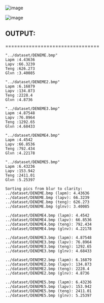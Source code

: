![image](https://github.com/mehmetbozoklu/blur_detection/assets/8355508/607af6b3-db8f-4c7e-8f9e-829eaf29abed)

![image](https://github.com/mehmetbozoklu/blur_detection/assets/8355508/d07e75c4-a595-4a0b-9bfa-5251c843cfc7)

## OUTPUT:
================================
```
"../dataset/DENEME.bmp"
Lapm :4.43636
Lapv :66.3239
Teng :626.273
Glvn :3.40085

"../dataset/DENEME2.bmp"
Lapm :6.16879
Lapv :134.873
Teng :2228.4
Glvn :4.8736

"../dataset/DENEME3.bmp"
Lapm :4.87548
Lapv :76.8964
Teng :1292.65
Glvn :4.68433

"../dataset/DENEME4.bmp"
Lapm :4.4542
Lapv :66.8536
Teng :792.434
Glvn :4.22178

"../dataset/DENEME5.bmp"
Lapm :6.43236
Lapv :153.942
Teng :2411.01
Glvn :5.25397

Sorting pics from blur to clarity:
../dataset/DENEME.bmp (lapm): 4.43636
../dataset/DENEME.bmp (lapv): 66.3239
../dataset/DENEME.bmp (teng): 626.273
../dataset/DENEME.bmp (glnv): 3.40085

../dataset/DENEME4.bmp (lapm): 4.4542
../dataset/DENEME4.bmp (lapv): 66.8536
../dataset/DENEME4.bmp (teng): 792.434
../dataset/DENEME4.bmp (glnv): 4.22178

../dataset/DENEME3.bmp (lapm): 4.87548
../dataset/DENEME3.bmp (lapv): 76.8964
../dataset/DENEME3.bmp (teng): 1292.65
../dataset/DENEME3.bmp (glnv): 4.68433

../dataset/DENEME2.bmp (lapm): 6.16879
../dataset/DENEME2.bmp (lapv): 134.873
../dataset/DENEME2.bmp (teng): 2228.4
../dataset/DENEME2.bmp (glnv): 4.8736

../dataset/DENEME5.bmp (lapm): 6.43236
../dataset/DENEME5.bmp (lapv): 153.942
../dataset/DENEME5.bmp (teng): 2411.01
../dataset/DENEME5.bmp (glnv): 5.25397
```
